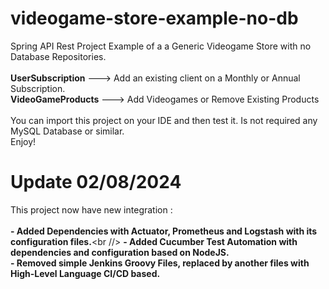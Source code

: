 # videogame-store-example-no-db
Spring API Rest Project Example of a a Generic Videogame Store with no Database Repositories.<br />
<br />
<strong>UserSubscription</strong> ---> Add an existing client on a Monthly or Annual Subscription.<br />
<strong>VideoGameProducts</strong> ---> Add Videogames or Remove Existing Products<br />
<br />
You can import this project on your IDE and then test it. Is not required any MySQL Database or similar.<br />
Enjoy!

# Update 02/08/2024

This project now have new integration :<br />
<br />
<strong>- Added Dependencies with Actuator, Prometheus and Logstash with its configuration files.</strong><br //>
<strong>- Added Cucumber Test Automation with dependencies and configuration based on NodeJS.</strong><br />
<strong>- Removed simple Jenkins Groovy Files, replaced by another files with High-Level Language CI/CD based.</strong><br />


